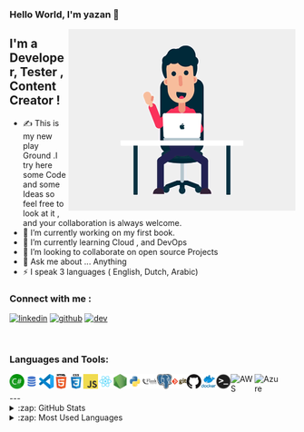 ### Hello World, I'm yazan 👋

 <img align="right" alt="GIF" src="https://github.com/Yazan-Ayoub/Yazan-Ayoub/blob/main/coder1.gif?raw=true" width="400" height="320" />

## I'm a Developer, Tester , Content Creator !

- ✍ This is my new play Ground .I try here some Code and some Ideas so feel free to look at it , and your collaboration is always welcome. 
- 🔭 I’m currently working on my first book.
- 🌱 I’m currently learning Cloud , and DevOps
- 👯 I’m looking to collaborate on open source Projects
- 💬 Ask me about ... Anything
- ⚡ I speak 3 languages ( English, Dutch, Arabic)
### Connect with me :

[<img src='https://cdn.jsdelivr.net/npm/simple-icons@3.0.1/icons/linkedin.svg' alt='linkedin' height='40'>](https://www.linkedin.com/in/yazan-ayoub-19aa12111/)      [<img src='https://cdn.jsdelivr.net/npm/simple-icons@3.0.1/icons/github.svg' alt='github' height='40'>](https://github.com/Yazan-Ayoub)                 [<img src='https://cdn.jsdelivr.net/npm/simple-icons@3.0.1/icons/dev-dot-to.svg' alt='dev' height='40'>](https://dev.to/leventtech)

<br />

### Languages and Tools:

<img align="left" alt="CSharp" width="26px" src="https://raw.githubusercontent.com/github/explore/80688e429a7d4ef2fca1e82350fe8e3517d3494d/topics/csharp/csharp.png" />
<img align="left" alt="SQL" width="26px" src="https://raw.githubusercontent.com/github/explore/80688e429a7d4ef2fca1e82350fe8e3517d3494d/topics/sql/sql.png" />
<img align="left" alt="Visual Studio Code" width="26px" src="https://raw.githubusercontent.com/github/explore/80688e429a7d4ef2fca1e82350fe8e3517d3494d/topics/visual-studio-code/visual-studio-code.png" />
<img align="left" alt="HTML5" width="26px" src="https://raw.githubusercontent.com/github/explore/80688e429a7d4ef2fca1e82350fe8e3517d3494d/topics/html/html.png" />
<img align="left" alt="CSS3" width="26px" src="https://raw.githubusercontent.com/github/explore/80688e429a7d4ef2fca1e82350fe8e3517d3494d/topics/css/css.png" />
<img align="left" alt="JavaScript" width="26px" src="https://raw.githubusercontent.com/github/explore/80688e429a7d4ef2fca1e82350fe8e3517d3494d/topics/javascript/javascript.png" />
<img align="left" alt="React" width="26px" src="https://raw.githubusercontent.com/github/explore/80688e429a7d4ef2fca1e82350fe8e3517d3494d/topics/react/react.png" />
<img align="left" alt="Node.js" width="26px" src="https://raw.githubusercontent.com/github/explore/80688e429a7d4ef2fca1e82350fe8e3517d3494d/topics/nodejs/nodejs.png" />
<img align="left" alt="python" width="26px" src="https://raw.githubusercontent.com/github/explore/80688e429a7d4ef2fca1e82350fe8e3517d3494d/topics/python/python.png" />
<img align="left" alt="flask" width="26px" src="https://raw.githubusercontent.com/github/explore/80688e429a7d4ef2fca1e82350fe8e3517d3494d/topics/flask/flask.png" />

<img align="left" alt="postgreSQL" width="26px" src="https://raw.githubusercontent.com/github/explore/80688e429a7d4ef2fca1e82350fe8e3517d3494d/topics/postgresql/postgresql.png" />
<img align="left" alt="Git" width="26px" src="https://raw.githubusercontent.com/github/explore/80688e429a7d4ef2fca1e82350fe8e3517d3494d/topics/git/git.png" />
<img align="left" alt="GitHub" width="26px" src="https://raw.githubusercontent.com/github/explore/78df643247d429f6cc873026c0622819ad797942/topics/github/github.png" />
<img align="left" alt="Docker" width="26px" src="https://raw.githubusercontent.com/github/explore/80688e429a7d4ef2fca1e82350fe8e3517d3494d/topics/docker/docker.png" />
<img align="left" alt="Terminal" width="26px" src="https://raw.githubusercontent.com/github/explore/80688e429a7d4ef2fca1e82350fe8e3517d3494d/topics/terminal/terminal.png" />
<img align="left" alt="AWS" width="42px" src="https://img.shields.io/badge/-AWS-fff?&logo=Amazon-AWS&logoColor=232F3E"/>
<img align="left" alt="Azure" width="42px" hight="32px" src="https://img.shields.io/badge/-Azure-fff?&logo=Microsoft-Azure&logoColor=blue" />                                                                                                                    
<br />
<br />
---

<details>
  <summary>:zap: GitHub Stats</summary>

  <img align="left" alt="Yazan-Ayoub GitHub Stats" src="https://github-readme-stats.vercel.app/api?username=Yazan-Ayoub&show_icons=true&hide_border=true" />

</details>

<details>
  <summary>:zap: Most Used Languages</summary>

<img align="left" alt="yazan GitHub Top Languages" src="https://github-readme-stats.vercel.app/api/top-langs/?username=Yazan-Ayoub" />

</details>

[website]: https://leventtech.com
[youtube]: https://www.youtube.com
[instagram]: https://www.instagram.com
[linkedin]: https://www.linkedin.com/in/yazan-ayoub-19aa12111/
[portfolio]: https://Yazan-Ayoub.github.io/profile/


